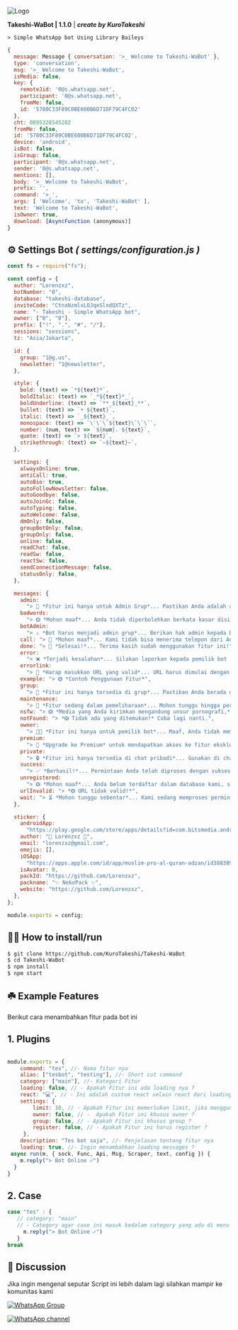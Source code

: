 ![Logo](https://files.catbox.moe/45rmzn.jpg)

**Takeshi-WaBot | 1.1.0** | ***create by KuroTakeshi***


```> Simple WhatsApp bot Using Library Baileys```

```javascript
{
  message: Message { conversation: '>_ Welcome to Takeshi-WaBot' },
  type: 'conversation',
  msg: '>_ Welcome to Takeshi-WaBot',
  isMedia: false,
  key: {
    remoteJid: '0@s.whatsapp.net',
    participant: '0@s.whatsapp.net',
    fromMe: false,
    id: '5780C33F89C0BE600B6D71DF79C4FC02'
  },
  cht: 0895328545282
  fromMe: false,
  id: '5780C33F89C0BE600B6D71DF79C4FC02',
  device: 'android',
  isBot: false,
  isGroup: false,
  participant: '0@s.whatsapp.net',
  sender: '0@s.whatsapp.net',
  mentions: [],
  body: '>_ Welcome to Takeshi-WaBot',
  prefix: '',
  command: '>_',
  args: [ 'Welcome', 'to', 'Takeshi-WaBot' ],
  text: 'Welcome to Takeshi-WaBot',
  isOwner: true,
  download: [AsyncFunction (anonymous)]
}
```
## ⚙️ Settings Bot ***( settings/configuration.js )***

```javascript
const fs = require("fs");

const config = {
  author: "Lorenzxz",
  botNumber: "0",
  database: "takeshi-database",
  inviteCode: "CtnxNzmlxLOJqeSlxdQXTz",
  name: "- Takeshi - Simple WhatsApp bot",
  owner: ["0", "0"],
  prefix: ["!", ".", "#", "/"],
  sessions: "sessions",
  tz: "Asia/Jakarta",

  id: {
    group: "1@g.us",
    newsletter: "1@newsletter",
  },

  style: {
    bold: (text) => `*${text}*`,
    boldItalic: (text) => `_*${text}*_`,
    boldUnderline: (text) => `**_${text}_**`,
    bullet: (text) => `• ${text}`,
    italic: (text) => `_${text}_`,
    monospace: (text) => `\`\`\`${text}\`\`\``,
    number: (num, text) => `${num}. ${text}`,
    quote: (text) => `> ${text}`,
    strikethrough: (text) => `~${text}~`,
  },

  settings: {
    alwaysOnline: true,
    antiCall: true,
    autoBio: true,
    autoFollowNewsletter: false,
    autoGoodbye: false,
    autoJoinGc: false,
    autoTyping: false,
    autoWelcome: false,
    dmOnly: false,
    groupBotOnly: false,
    groupOnly: false,
    online: false,
    readChat: false,
    readSw: false,
    reactSw: false,
    sendConnectionMessage: false,
    statusOnly: false,
  },

  messages: {
    admin:
      "> 👮 *Fitur ini hanya untuk Admin Grup*... Pastikan Anda adalah admin untuk menggunakannya.",
    badwords:
      "> ❎ *Mohon maaf*... Anda tidak diperbolehkan berkata kasar disini, saya akan menghapus pesan anda",
    botAdmin:
      "> ⚠️ *Bot harus menjadi admin grup*... Berikan hak admin kepada bot untuk menggunakan fitur ini.",
    call: "> 🚫 *Mohon maaf*... Kami tidak bisa menerima telepon dari Anda, anti call aktif!",
    done: "> 🎉 *Selesai!*... Terima kasih sudah menggunakan fitur ini!",
    error:
      "> ❌ *Terjadi kesalahan*... Silakan laporkan kepada pemilik bot untuk diperbaiki.",
    errorlink:
      "> 🔗 *Harap masukkan URL yang valid*... URL harus dimulai dengan 'https://'.",
    example: "> ❎ *Contoh Penggunaan Fitur*",
    group:
      "> 👥 *Fitur ini hanya tersedia di grup*... Pastikan Anda berada di grup WhatsApp untuk mengakses fitur ini.",
    maintenance:
      "> 🚧 *Fitur sedang dalam pemeliharaan*... Mohon tunggu hingga perbaikan selesai.",
    nsfw: "> ❎ *Media yang Anda kirimkan mengandung unsur pornografi,* kami akan menghapus-nya.",
    notFound: "> *❎ Tidak ada yang ditemukan!* Coba lagi nanti.",
    owner:
      "> 🧑‍💻 *Fitur ini hanya untuk pemilik bot*... Maaf, Anda tidak memiliki akses ke fitur ini.",
    premium:
      "> 🥇 *Upgrade ke Premium* untuk mendapatkan akses ke fitur eksklusif, murah dan cepat! Hubungi admin untuk info lebih lanjut.",
    private:
      "> 🔒 *Fitur ini hanya tersedia di chat pribadi*... Gunakan di chat pribadi dengan bot.",
    success:
      "> ✅ *Berhasil!*... Permintaan Anda telah diproses dengan sukses.",
    unregistered:
      "> ❎ *Mohon maaf*... Anda belum terdaftar dalam database kami, silahkan daftar agar Anda dapat menggunakan fitur ini.\n\n> Ketik .daftar [nama Anda] agar Anda terdaftar.",
    urlInvalid: "> *❎ URL tidak valid!*",
    wait: "> ⏳ *Mohon tunggu sebentar*... Kami sedang memproses permintaan Anda, harap bersabar ya!",
  },

  sticker: {
    androidApp:
      "https://play.google.com/store/apps/details?id=com.bitsmedia.android.muslimpro",
    author: "🐾 Lorenzxz 🐾",
    email: "lorenzxz@gmail.com",
    emojis: [],
    iOSApp:
      "https://apps.apple.com/id/app/muslim-pro-al-quran-adzan/id388389451?|=id",
    isAvatar: 0,
    packId: "https://github.com/Lorenzxz",
    packname: "✨ NekoPack ✨",
    website: "https://github.com/Lorenzxz",
  },
};

module.exports = config;
```


## 👨‍💻 How to install/run


```bash
$ git clone https://github.com/KuroTakeshi/Takeshi-WaBot
$ cd Takeshi-WaBot
$ npm install
$ npm start
```

## ☘️ Example Features
Berikut cara menambahkan fitur pada bot ini

## 1. Plugins

```javascript

module.exports = {
    command: "tes", //- Nama fitur nya
    alias: ["tesbot", "testing"], //- Short cut command
    category: ["main"], //- Kategori Fitur 
    loading: false, // - Apakah Fitur ini ada loading nya ?
    react: "💻", // - Ini adalah custom react selain react dari loading
    settings: {
        limit: 10, // - Apakah Fitur ini memerlukan limit, jika menggunakan "true" maka akan menggunakan 1 limit 
        owner: false, // -  Apakah Fitur ini khusus owner ?
        group: false, // - Apakah Fitur ini khusus group ?
        register: false, // - Apakah Fitur ini harus register ?
     },
    description: "Tes bot saja", //- Penjelasan tentang fitur nya
    loading: true, //- Ingin menambahkan loading messages ?
 async run(m, { sock, Func, Api, Msg, Scraper, text, config }) {
    m.reply("> Bot Online ✓")
  }
}
```
## 2. Case

```javascript
case "tes" : {
   // category: "main" 
   // - Category agar case ini masuk kedalam category yang ada di menu
     m.reply("> Bot Online ✓")
   }
break
```
## 📢 Discussion 
Jika ingin mengenal seputar Script ini lebih dalam lagi
silahkan mampir ke komunitas kami

[![WhatsApp Group](https://img.shields.io/badge/WhatsApp%20Group-25D366?style=for-the-badge&logo=whatsapp&logoColor=white)](https://chat.whatsapp.com/BSiAQ2Wn3Mp8egl7Y3qVgQ)

[![WhatsApp channel](https://img.shields.io/badge/WhatsApp%20Channel-25D366?style=for-the-badge&logo=whatsapp&logoColor=white)](https://whatsapp.com/channel/0029VbALRiqHltY7owUWhr3H)

